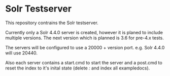 Solr Testserver
======

This repository contrains the Solr testserver.

Currently only a Solr 4.4.0 server is created, however it is planed to include multiple versions.
The next version which is planned is 3.6 for pre-4.x tests.

The servers will be configured to use a 20000 + version port.
e.g. Solr 4.4.0 will use 20440.

Also each server contains a start.cmd to start the server and a post.cmd to reset the index to it's inital state (delete *:* and index all exampledocs).
